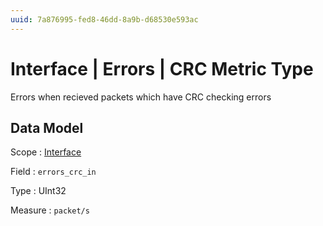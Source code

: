 ```yaml
---
uuid: 7a876995-fed8-46dd-8a9b-d68530e593ac
---
```

# Interface | Errors | CRC Metric Type

Errors when recieved packets which have CRC checking errors 

## Data Model

Scope
: [Interface](../../metric-scopes-reference/interface.md)

Field
: `errors_crc_in`

Type
: UInt32

Measure
: `packet/s`
